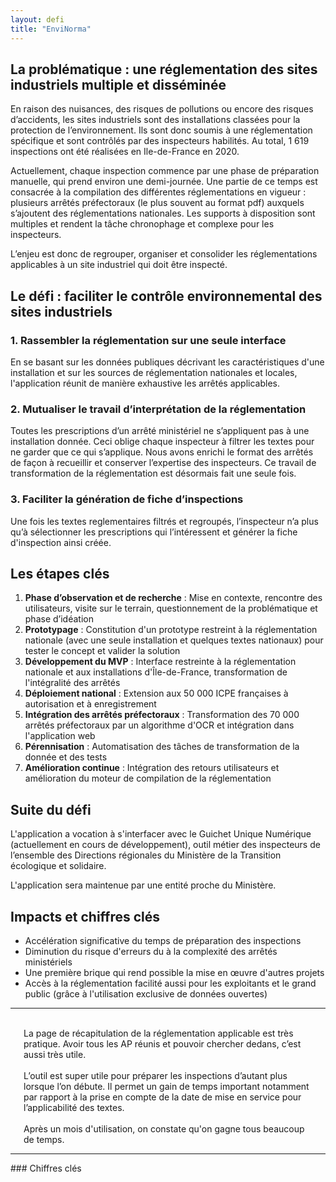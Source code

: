 ```yaml
---
layout: defi
title: "EnviNorma"
---
```


## La problématique : une réglementation des sites industriels multiple et disséminée

En raison des nuisances, des risques de pollutions ou encore des risques d’accidents, les sites industriels sont des installations classées pour la protection de l’environnement. Ils sont donc soumis à une réglementation spécifique et sont contrôlés par des inspecteurs habilités. Au total, 1 619 inspections ont été réalisées en Ile-de-France en 2020.

Actuellement, chaque inspection commence par une phase de préparation manuelle, qui prend environ une demi-journée. Une partie de ce temps est consacrée à la compilation des différentes réglementations en vigueur : plusieurs arrêtés préfectoraux (le plus souvent au format pdf) auxquels s’ajoutent des réglementations nationales. Les supports à disposition sont multiples et rendent la tâche chronophage et complexe pour les inspecteurs.

L’enjeu est donc de regrouper, organiser et consolider les réglementations applicables à un site industriel qui doit être inspecté.

## Le défi : faciliter le contrôle environnemental des sites industriels

### 1. Rassembler la réglementation sur une seule interface

En se basant sur les données publiques décrivant les caractéristiques d'une installation et sur les sources de réglementation nationales et locales, l'application réunit de manière exhaustive les arrêtés applicables.

### 2. Mutualiser le travail d’interprétation de la réglementation

Toutes les prescriptions d’un arrêté ministériel ne s’appliquent pas à une installation donnée. Ceci oblige chaque inspecteur à filtrer les textes pour ne garder que ce qui s’applique.
Nous avons enrichi le format des arrêtés de façon à recueillir et conserver l’expertise des inspecteurs. Ce travail de transformation de la réglementation est désormais fait une seule fois.

### 3. Faciliter la génération de fiche d’inspections

Une fois les textes reglementaires filtrés et regroupés, l’inspecteur n’a plus qu’à sélectionner les prescriptions qui l’intéressent et générer la fiche d'inspection ainsi créée.

## Les étapes clés

1. **Phase d’observation et de recherche** : Mise en contexte, rencontre des utilisateurs, visite sur le terrain, questionnement de la problématique et phase d’idéation
2. **Prototypage** : Constitution d'un prototype restreint à la réglementation nationale (avec une seule installation et quelques textes nationaux) pour tester le concept et valider la solution
3. **Développement du MVP** : Interface restreinte à la réglementation nationale et aux installations d'Île-de-France, transformation de l'intégralité des arrêtés
4. **Déploiement national** : Extension aux 50 000 ICPE françaises à autorisation et à enregistrement
5. **Intégration des arrêtés préfectoraux** : Transformation des 70 000 arrêtés préfectoraux par un algorithme d'OCR et intégration dans l'application web
6. **Pérennisation** : Automatisation des tâches de transformation de la donnée et des tests
7. **Amélioration continue** : Intégration des retours utilisateurs et amélioration du moteur de compilation de la réglementation

## Suite du défi

L'application a vocation à s'interfacer avec le Guichet Unique Numérique (actuellement en cours de développement), outil métier des inspecteurs de l’ensemble des Directions régionales du Ministère de la Transition écologique et solidaire.

L'application sera maintenue par une entité proche du Ministère.

## Impacts et chiffres clés

- Accélération significative du temps de préparation des inspections
- Diminution du risque d'erreurs du à la complexité des arrêtés ministériels
- Une première brique qui rend possible la mise en œuvre d'autres projets
- Accès à la réglementation facilité aussi pour les exploitants et le grand public (grâce à l'utilisation exclusive de données ouvertes)

<hr>

<div class="row" >
    <div class="small-4 columns">
        <i class='fa fa-quote-left' style='opacity: 0.4'> </i><br/> La page de récapitulation de la réglementation applicable est très pratique. Avoir tous les AP réunis et pouvoir chercher dedans, c’est aussi très utile.<br/> <i class='fa fa-quote-right right' style='opacity: 0.4'> </i> 
    </div>
    <div class="small-4 columns">
        <i class='fa fa-quote-left' style='opacity: 0.4'> </i> <br/>L’outil est super utile pour préparer les inspections d’autant plus lorsque l’on débute. Il permet un gain de temps important notamment par rapport à la prise en compte de la date de mise en service pour l’applicabilité des textes.<br/> <i class='fa fa-quote-right right' style='opacity: 0.4'> </i> 
    </div>
    <div class="small-4 columns">
        <i class='fa fa-quote-left' style='opacity: 0.4'> </i> <br/>Après un mois d'utilisation, on constate qu'on gagne tous beaucoup de temps.<br/> <i class='fa fa-quote-right right' style='opacity: 0.4'> </i> 
    </div>
</div>
<hr>
### Chiffres clés
